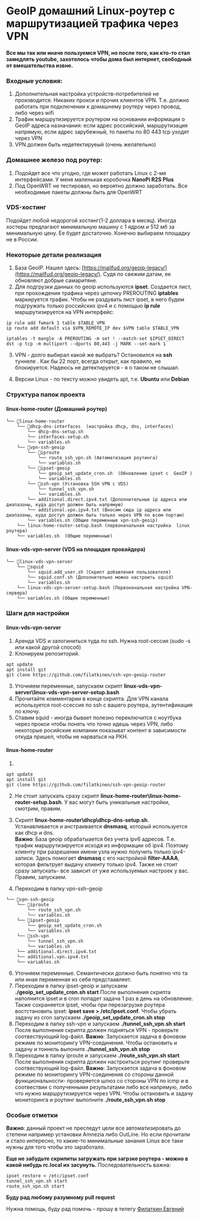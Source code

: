 # GeoIP домашний Linux-роутер с маршрутизацией трафика через VPN

**Все мы так или иначе пользуемся VPN, но после того, как кто-то стал замедлять youtube, захотелось чтобы дома был интернет, свободный от вмешательства извне.**

### Входные условия: 
1. Дополнительная настройка устройств-потребителей не производится. Никаких прокси и прочих клиентов VPN. Т.е. должно работать при подключении к домашнему роутеру через провод, либо через wifi
0. Трафик маршрутизируется роутером на основании информации о GeoIP адреса назначания: если адрес российский, маршрутизация напрямую, если адрес зарубежный, то пакеты по 80 443 tcp уходят через VPN
0. VPN должен быть  недетектируеый (очень желательно)

### Домашнее железо под роутер: 
1. Подойдет все что угодно, где может работать Linux с 2-мя интерфейсами. У меня маленькая коробочка **NanoPi R2S Plus** 
0. Под OpenWRT не тестировал, но вероятно должно заработать. Все необходимые пакеты должны быть для OpenWRT

### VDS-хостинг
Подойдет любой недорогой хостинг(1-2 доллара в месяц). Иногда хостеры предлагают минимальную машину с 1 ядром и 512 мб за минимальную цену. Ее будет достаточно. Конечно выбираем площадку не в России.


### Некоторые детали реализация 
1. База GeoIP. Нашел здесь: [https://mailfud.org/geoip-legacy/](https://mailfud.org/geoip-legacy/). Судя по свежим датам, ее обновляют добрые самаритяне.
2. Для подгрузки данных по geoip используются **ipset**. Создается лист, при прохождении трафика через цепочку PREROUTING **iptables**  маркируется трафик. Чтобы не раздувать лист ipset, в него будем подгружать только российских ipv4 и с помощью **ip rule**   маршрутизируется на VPN интерфейс:
```
ip rule add fwmark 1 table $TABLE_VPN
ip route add default via $VPN_REMOTE_IP dev $VPN table $TABLE_VPN
    
iptables -t mangle -A PREROUTING -m set ! --match-set $IPSET_DIRECT dst -p tcp -m multiport --dports 80,443 -j MARK --set-mark 1
```
3. VPN - долго выбирал какой же выбрать? Остановился на **ssh** туннеле . Как бы 22 порт, всегда открыт, как правило, не блокируется. Надеюсь не детектируется - я о таком не слышал.  

4. Версии Linux - по тексту можно увидеть apt, т.е. **Ubuntu** или **Debian**


### Структура папок проекта


#### linux-home-router  (Домашний роутер)


```
└── 📁linux-home-router
    └── 📁dhcp-dns-interfaces  (настройка dhcp, dns, interfaces)
        └── dhcp-dns-setup.sh
        └── interfaces-setup.sh
        └── variables.sh
    └── 📁vpn-ssh-geoip
        └── 📁iproute  
            └── route_ssh_vpn.sh (Автоматизация роутинга)
            └── variables.sh
        └── 📁ipset-geoip
            └── geoip_set_update_cron.sh  (Обновление ipset c  GeoIP )
            └── variables.sh
        └── 📁ssh-vpn (Установка SSH VPN c VDS)
            └── tunnel_ssh_vpn.sh
            └── variables.sh
        └── additional.direct.ipv4.txt (Дополнительные ip адреса или диапазоны, куда доступ должен быть напрямую)
        └── additional.vpn.ipv4.txt (Вносим сюда ip адреса или диапазоны, куда доступ должен быть только через VPN по всем портам)
        └── variables.sh (Общие переменные vpn-ssh-geoip)
    └── linux-home-router-setup.bash (первоначальная настройка  linux роутера)
    └── variables.sh  (Общие переменные)
```

#### linux-vds-vpn-server  (VDS на площадке провайдера)


```
└── 📁linux-vds-vpn-server
    └── 📁squid
        └── squid.add_user.sh (Скрипт добавления пользователя)
        └── squid.conf.sh (Дополнительно можно настроить squid)
        └── variables.sh
    └── linux-vds-vpn-server-setup.bash (Первоначальная настройка VPN-сервера)
    └── variables.sh (Общие переменные)
```


### Шаги для настройки

#### linux-vds-vpn-server 
1. Аренда VDS и залогиниться туда по ssh. Нужна root-сессия (sudo -s или какой другой способ)
2. Клонируем репозиторий.
```
apt update
apt install git
git clone https://github.com/filatkinen/ssh-vpn-geoip-router
```
3. Уточняем переменные, запускаем скрипт **linux-vds-vpn-server\linux-vds-vpn-server-setup.bash**
4. Прочитайте комментарии в конце скрипта. Для VPN канала используется root-ссессия по ssh с вашего роутера, аутентификация по ключу. 
5. Ставим squid - иногда бывает полезно переключится с ноутбука через прокси чтобы понять что точно идешь через VPN, либо некоторые  росийские компании показыват контент в зависимости откуда пришел, чтобы не нарваться на РКН. 

#### linux-home-router
1. 
```
apt update
apt install git
git clone https://github.com/filatkinen/ssh-vpn-geoip-router
```
2. Не стоит запускать сразу скрипт **linux-home-router\linux-home-router-setup.bash**. У вас могут быть уникальные настройки, смотрим, правим.  
4. Скрипт **linux-home-router\dhcp\dhcp-dns-setup.sh**. Устанавливается и анстраивается **dnsmasq**, который используется как dhcp и dns.<br> 
**Важно**: База geoip обрабатыается без учета ipv6 адресов. Т.е. трафик маршрутизируется исходя из информации об ipv4. Поэтому клиенту при разрешении имени узла нужно  получить только ipv4-записи. Здесь помогает **dnsmasq** с его настройкой  **filter-AAAA**, которая фильтрует выдачу клиенту только ipv4. Также не стоит сразу запускать- все зависит от уже используемых настроек у вас. Правим, запускаем.
    

5. Переходим в папку vpn-ssh-geoip
```
└── 📁vpn-ssh-geoip
    └── 📁iproute
        └── route_ssh_vpn.sh
        └── variables.sh
    └── 📁ipset-geoip
        └── geoip_set_update_cron.sh
        └── variables.sh
    └── 📁ssh-vpn
        └── tunnel_ssh_vpn.sh
        └── variables.sh
    └── additional.direct.ipv4.txt
    └── additional.vpn.ipv4.txt
    └── variables.sh
```
6. Уточняем переменные. Семантически должно быть понятно что та или иная переменная из себя предстаавляет.
7.  Переходим в папку ipset-geoip и запускаем **./geoip_set_update_cron.sh start** После выполнения скрипта наполнится ipset и в cron попадет задача 1 раз в день на обновление. Также сохраняется ipset, чтобы при перезагрузке роутера востстановить ipset: **ipset save > /etc/ipset.conf**. Чтобы убрать задачу из cron запускаем **./geoip_set_update_cron.sh stop**
8.  Переходим в папку ssh-vpn и запускаем **./tunnel_ssh_vpn.sh start** После выполнения скрипта должен подняться VPN - проверьте соотвествующий log-файл. **Важно**: Запускается задача в фоновом режиме по мониторингу VPN-соединения. Чтобы остановить и задачу и тоннель выпоните **./tunnel_ssh_vpn.sh stop**
9.  Переходим в папку iproute и запускаем **./route_ssh_vpn.sh start** После выполнения скрипта должен настроиться роутинг проверьте соотвествующий log-файл. **Важно**: Запускается задача в фоновом режиме по мониторингу VPN-соединения со стороны данной функциональности- проверяется шлюз со стороны VPN по icmp и в соотвествии с полученными результатами либо все напрямую, либо что нужно маршрутизируется через VPN. Чтобы остановить и задачу мониторинга и роутинг выполните  **./route_ssh_vpn.sh stop**

### Особые отметки

**Важно**: данный проект не преследут цели все автоматизировать до степени например установки Amnezia либо OutLine. Но если прочитали и стало интересно, то какие-то минимальные занания Linux все таки нужны для того чтобы это заработало.

**Еще не забудьте скрипиты загружать при загрзке роутера - можно в какой нибудь rc.local их засунуть.** Последовательность важна:
```
ipset restore < /etc/ipset.conf
tunnel_ssh_vpn.sh start
route_ssh_vpn.sh start
```


**Буду рад любому разумному pull request**

Нужна помощь, буду рад помочь - прошу в телегу [Филаткин Евгений](https://t.me/fenych/)